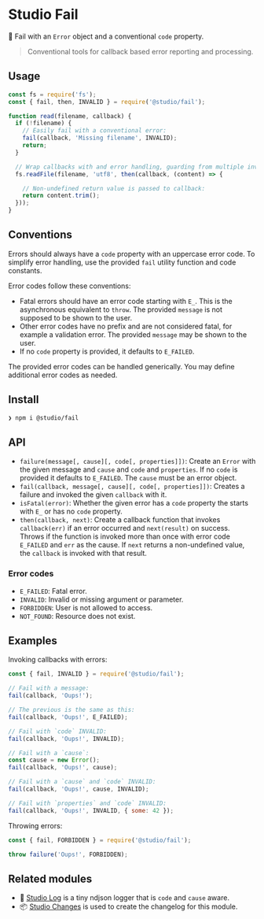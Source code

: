 # Studio Fail

🚨 Fail with an `Error` object and a conventional `code` property.

> Conventional tools for callback based error reporting and processing.

## Usage

```js
const fs = require('fs');
const { fail, then, INVALID } = require('@studio/fail');

function read(filename, callback) {
  if (!filename) {
    // Easily fail with a conventional error:
    fail(callback, 'Missing filename', INVALID);
    return;
  }

  // Wrap callbacks with and error handling, guarding from multiple invocations:
  fs.readFile(filename, 'utf8', then(callback, (content) => {

    // Non-undefined return value is passed to callback:
    return content.trim();
  }));
}
```

## Conventions

Errors should always have a `code` property with an uppercase error code. To
simplify error handling, use the provided `fail` utility function and code
constants.

Error codes follow these conventions:

- Fatal errors should have an error code starting with `E_`. This is the
  asynchronous equivalent to `throw`. The provided `message` is not supposed to
  be shown to the user.
- Other error codes have no prefix and are not considered fatal, for example a
  validation error. The provided `message` may be shown to the user.
- If no `code` property is provided, it defaults to `E_FAILED`.

The provided error codes can be handled generically. You may define additional
error codes as needed.

## Install

```bash
❯ npm i @studio/fail
```

## API

- `failure(message[, cause][, code[, properties]])`: Create an `Error`
  with the given message and `cause` and `code` and `properties`. If no `code`
  is provided it defaults to `E_FAILED`. The `cause` must be an error object.
- `fail(callback, message[, cause][, code[, properties]])`: Creates a failure
  and invoked the given `callback` with it.
- `isFatal(error)`: Whether the given error has a `code` property the starts
  with `E_` or has no `code` property.
- `then(callback, next)`: Create a callback function that invokes
  `callback(err)` if an error occurred and `next(result)` on success. Throws if
  the function is invoked more than once with error code `E_FAILED` and `err`
  as the cause. If `next` returns a non-undefined value, the `callback` is
  invoked with that result.

### Error codes

- `E_FAILED`: Fatal error.
- `INVALID`: Invalid or missing argument or parameter.
- `FORBIDDEN`: User is not allowed to access.
- `NOT_FOUND`: Resource does not exist.

## Examples

Invoking callbacks with errors:

```js
const { fail, INVALID } = require('@studio/fail');

// Fail with a message:
fail(callback, 'Oups!');

// The previous is the same as this:
fail(callback, 'Oups!', E_FAILED);

// Fail with `code` INVALID:
fail(callback, 'Oups!', INVALID);

// Fail with a `cause`:
const cause = new Error();
fail(callback, 'Oups!', cause);

// Fail with a `cause` and `code` INVALID:
fail(callback, 'Oups!', cause, INVALID);

// Fail with `properties` and `code` INVALID:
fail(callback, 'Oups!', INVALID, { some: 42 });
```

Throwing errors:

```js
const { fail, FORBIDDEN } = require('@studio/fail');

throw failure('Oups!', FORBIDDEN);
```

## Related modules

- 👻 [Studio Log][1] is a tiny ndjson logger that is `code` and `cause` aware.
- 📦 [Studio Changes][2] is used to create the changelog for this module.

[1]: https://github.com/javascript-studio/studio-log
[2]: https://github.com/javascript-studio/studio-changes
